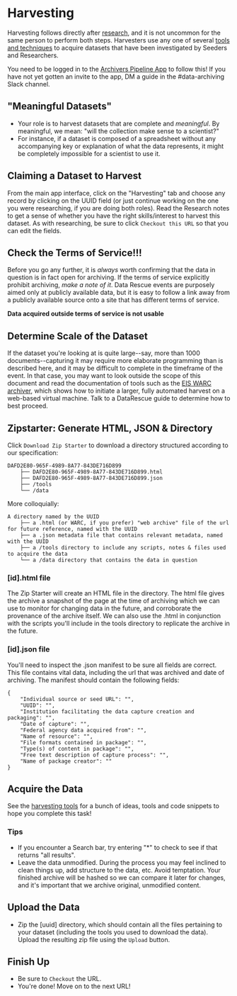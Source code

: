 # Harvesting

Harvesting follows directly after [research](research.md), and it is not uncommon for the same person to perform both steps. Harvesters use any one of several [tools and techniques](https://github.com/edgi-govdata-archiving/harvesting-tools/) to acquire datasets that have been investigated by Seeders and Researchers.

You need to be logged in to the [Archivers Pipeline App](https://www.archivers.space) to follow this! If you have not yet gotten an invite to the app, DM a guide in the #data-archiving Slack channel.

## "Meaningful Datasets"

- Your role is to harvest datasets that are complete and *meaningful*. By meaningful, we mean: "will the collection make sense to a scientist?"
- For instance, if a dataset is composed of a spreadsheet without any accompanying key or explanation of what the data represents, it might be completely impossible for a scientist to use it.
  
## Claiming a Dataset to Harvest

From the main app interface, click on the "Harvesting" tab and choose any record by clicking on the UUID field (or just continue working on the one you were researching, if you are doing both roles). Read the Research notes to get a sense of whether you have the right skills/interest to harvest this dataset. As with researching, be sure to click `Checkout this URL` so that you can edit the fields.

## Check the Terms of Service!!!

Before you go any further, it is *always* worth confirming that the data in question is in fact open for archiving. If the terms of service explicitly prohibit archiving, *make a note of it*. Data Rescue events are purposely aimed only at publicly available data, but it is easy to follow a link away from a publicly available source onto a site that has different terms of service.

**Data acquired outside terms of service is not usable**

## Determine Scale of the Dataset

If the dataset you're looking at is quite large--say, more than 1000 documents--capturing it may require more elaborate programming than is described here, and it may be difficult to complete in the timeframe of the event. In that case, you may want to look outside the scope of this document and read the documentation of tools such as the [EIS WARC archiver](https://github.com/edgi-govdata-archiving/eis-WARC-archiver), which shows how to initiate a larger, fully automated harvest on a web-based virtual machine. Talk to a DataRescue guide to determine how to best proceed.

## Zipstarter: Generate HTML, JSON & Directory

Click `Download Zip Starter` to download a directory structured according to our specification:

	DAFD2E80-965F-4989-8A77-843DE716D899
		├── DAFD2E80-965F-4989-8A77-843DE716D899.html
		├── DAFD2E80-965F-4989-8A77-843DE716D899.json
		├── /tools
		└── /data

More colloquially:

	A directory named by the UUID
		├── a .html (or WARC, if you prefer) "web archive" file of the url for future reference, named with the UUID
		├── a .json metadata file that contains relevant metadata, named with the UUID
		├── a /tools directory to include any scripts, notes & files used to acquire the data
		└── a /data directory that contains the data in question


### [id].html file
The Zip Starter will create an HTML file in the directory. The html file gives the archive a snapshot of the page at the time of archiving which we can use to monitor for changing data in the future, and corroborate the provenance of the archive itself. We can also use the .html in conjunction with the scripts you'll include in the tools directory to replicate the archive in the future.

### [id].json file
You'll need to inspect the .json manifest to be sure all fields are correct. This file contains vital data, including the url that was archived and date of archiving. The manifest should contain the following fields:

	{
		"Individual source or seed URL": "",
		"UUID": "",
		"Institution facilitating the data capture creation and packaging": "",
		"Date of capture": "",
		"Federal agency data acquired from": "",
		"Name of resource": "",
		"File formats contained in package": "",
		"Type(s) of content in package": "",
		"Free text description of capture process": "",
		"Name of package creator": ""
	}

## Acquire the Data
See the [harvesting tools](https://github.com/edgi-govdata-archiving/harvesting-tools/) for a bunch of ideas, tools and code snippets to hope you complete this task!

### Tips
- If you encounter a Search bar, try entering "*" to check to see if that returns "all results".
- Leave the data unmodified. During the process you may feel inclined to clean things up, add structure to the data, etc. Avoid temptation. Your finished archive will be hashed so we can compare it later for changes, and it's important that we archive original, unmodified content.

## Upload the Data
- Zip the [uuid] directory, which should contain all the files pertaining to your dataset (including the tools you used to download the data). Upload the resulting zip file using the `Upload` button.

## Finish Up
- Be sure to `Checkout` the URL.
- You're done! Move on to the next URL!
